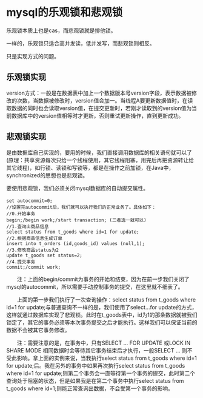 # mysql的乐观锁和悲观锁

乐观锁本质上也是cas，而悲观锁就是排他锁。

一样的，乐观锁只适合高并发读，低并发写，而悲观锁则相反。

只是实现方式的问题。

## 乐观锁实现

version方式：一般是在数据表中加上一个数据版本号version字段，表示数据被修改的次数，当数据被修改时，version值会加一。当线程A要更新数据值时，在读取数据的同时也会读取version值，在提交更新时，若刚才读取到的version值为当前数据库中的version值相等时才更新，否则重试更新操作，直到更新成功。

## 悲观锁实现

是由数据库自己实现的，要用的时候，我们直接调用数据库的相关语句就可以了(原理：共享资源每次只给一个线程使用，其它线程阻塞，用完后再把资源转让给其它线程)，如行锁、读锁和写锁等，都是在操作之前加锁，在Java中，synchronized的思想也是悲观锁。

要使用悲观锁，我们必须关闭mysql数据库的自动提交属性。

```
set autocommit=0;　　
//设置完autocommit后，我们就可以执行我们的正常业务了。具体如下：
//0.开始事务
begin;/begin work;/start transaction; (三者选一就可以)
//1.查询出商品信息
select status from t_goods where id=1 for update;
//2.根据商品信息生成订单
insert into t_orders (id,goods_id) values (null,1);
//3.修改商品status为2
update t_goods set status=2;
//4.提交事务
commit;/commit work;
```

　　注：上面的begin/commit为事务的开始和结束，因为在前一步我们关闭了mysql的autocommit，所以需要手动控制事务的提交，在这里就不细表了。

　　上面的第一步我们执行了一次查询操作：select status from t_goods where id=1 for update;与普通查询不一样的是，我们使用了select…for update的方式，这样就通过数据库实现了悲观锁。此时在t_goods表中，id为1的那条数据就被我们锁定了，其它的事务必须等本次事务提交之后才能执行。这样我们可以保证当前的数据不会被其它事务修改。

　　注：需要注意的是，在事务中，只有SELECT ... FOR UPDATE 或LOCK IN SHARE MODE 相同数据时会等待其它事务结束后才执行，一般SELECT ... 则不受此影响。拿上面的实例来说，当我执行select status from t_goods where id=1 for update;后。我在另外的事务中如果再次执行select status from t_goods where id=1 for update;则第二个事务会一直等待第一个事务的提交，此时第二个查询处于阻塞的状态，但是如果我是在第二个事务中执行select status from t_goods where id=1;则能正常查询出数据，不会受第一个事务的影响。